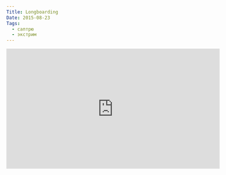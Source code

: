 ```yaml
---
Title: Longboarding
Date: 2015-08-23
Tags: 
  - саптрю
  - экстрим
---
```


<div class="text"><iframe width="560" height="315" src="https://www.youtube.com/embed/7OUl2SOeL44" frameborder="0" allowfullscreen="allowfullscreen"></iframe></div>
